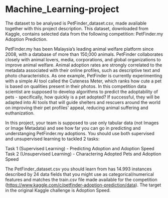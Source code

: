 # Machine_Learning-project



The dataset to be analysed is PetFinder_dataset.csv, made avaliable together with this project description. 
This dataset, downloaded from Kaggle, contains selected data from the following competition: PetFinder.my Adoption Prediction.

PetFinder.my has been Malaysia’s leading animal welfare platform since 2008, with a database of more than 150,000 animals.
PetFinder collaborates closely with animal lovers, media, corporations, and global organizations to improve animal welfare. 
Animal adoption rates are strongly correlated to the metadata associated with their online profiles, such as descriptive text and photo characteristics. 
As one example, PetFinder is currently experimenting with a simple AI tool called the Cuteness Meter, which ranks how cute a pet is based on qualities present in their photos.
In this competition data scientist are supposed to develop algorithms to predict the adoptability of pets - specifically, how quickly is a pet adopted? 
If successful, they will be adapted into AI tools that will guide shelters and rescuers around the world on improving their pet profiles' appeal, reducing animal suffering and euthanization.

In this project, your team is supposed to use only tabular data (not Images or Image Metadata) and see how far you can go in predicting and understanging PetFinder.my adoptions. 
You should use both supervised and unsupervised learning to tackled 2 tasks:


Task 1 (Supervised Learning) - Predicting Adoption and Adoption Speed
Task 2 (Unsupervised Learning) - Charactering Adopted Pets and Adoption Speed

The PetFinder_dataset.csv you should learn from has 14.993 instances described by 24 data fields that you might use as categorical/numerical features and
matches the train.csv file made available for the competition (https://www.kaggle.com/c/petfinder-adoption-prediction/data). 
The target in the original Kaggle challenge is Adoption Speed.
